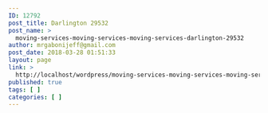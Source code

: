 ```yaml
---
ID: 12792
post_title: Darlington 29532
post_name: >
  moving-services-moving-services-moving-services-darlington-29532
author: mrgabonijeff@gmail.com
post_date: 2018-03-28 01:51:33
layout: page
link: >
  http://localhost/wordpress/moving-services-moving-services-moving-services-darlington-29532/
published: true
tags: [ ]
categories: [ ]
---
```

